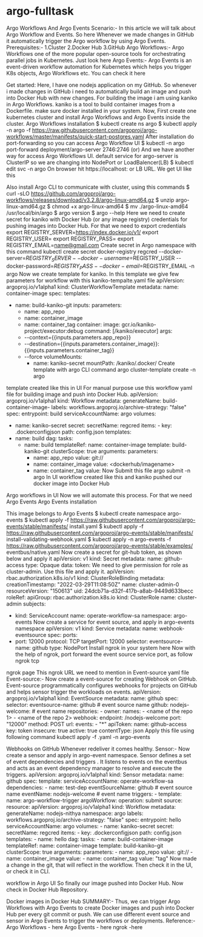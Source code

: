 # argo-fulltask
Argo Workflows And Argo Events
Scenario:-
In this article we will talk about Argo Workflow and Events. So here Whenever we made changes in GitHub it automatically trigger the Argo workflow by using Argo Events.
Prerequisites:-
1.Cluster
2.Docker Hub
3.GitHub
Argo Workflows:- Argo Workflows one of the more popular open-source tools for orchestrating parallel jobs in Kubernetes. Just look here
Argo Events:- Argo Events is an event-driven workflow automation for Kubernetes which helps you trigger K8s objects, Argo Workflows etc. You can check it here

Get started:
Here, I have one nodejs application on my GitHub. So whenever i made changes in GitHub i need to automatically build an image and push into Docker Hub with new changes. For building the image i am using kaniko in Argo Workflows. kaniko is a tool to build container images from a Dockerfile. make sure docker installed in your system.
Now, First create one kubernetes cluster and install Argo Workflows and Argo Events inside the cluster.
Argo Workflows installation
$ kubectl create ns argo
$ kubectl apply -n argo -f  https://raw.githubusercontent.com/argoproj/argo-workflows/master/manifests/quick-start-postgres.yaml
After installation do port-forwarding so you can access Argo Workflow UI
$ kubectl -n argo port-forward deployment/argo-server 2746:2746
(or)
And we have another way for access Argo Workflows UI. default service for argo-server is ClusterIP so we are changing into NodePort or LoadBalencer(LB)
$ kubectl edit svc <service name> -n argo
On browser hit https://localhost:<NodePort> or LB URL.
We get UI like this

Also install Argo CLI to communicate with cluster, using this commands
$ curl -sLO https://github.com/argoproj/argo-workflows/releases/download/v3.2.8/argo-linux-amd64.gz
$ unzip argo-linux-amd64.gz
$ chmod +x argo-linux-amd64
$ mv ./argo-linux-amd64 /usr/local/bin/argo
$ argo version
$ argo --help
Here we need to create secret for kaniko with Docker Hub (or any image registry) credentials for pushing images into Docker Hub. For that we need to export credentials
export REGISTRY_SERVER=https://index.docker.io/v1/
export REGISTRY_USER=<dockerhub username>
export REGISTRY_PASS=<password>
export REGISTRY_EMAIL=<name@gmail.com>
Create secret in Argo namespace with this command
kubectl create secret docker-registry regcred --docker-server=$REGISTRY_SERVER --docker-username=$REGISTRY_USER --docker-password=$REGISTRY_PASS --docker-email=$REGISTRY_EMAIL -n argo
Now we create template for kaniko. In this template we give few parameters for workflow with this kaniko-tempalte.yaml file
apiVersion: argoproj.io/v1alpha1
kind: ClusterWorkflowTemplate
metadata:
  name: container-image
spec:
  templates:
  - name: build-kaniko-git
    inputs:
      parameters:
      - name: app_repo
      - name: container_image
      - name: container_tag
    container:
      image: gcr.io/kaniko-project/executor:debug
      command: [/kaniko/executor]
      args:
      - --context={{inputs.parameters.app_repo}}
      - --destination={{inputs.parameters.container_image}}:{{inputs.parameters.container_tag}}
      - --force
      volumeMounts:
        - name: kaniko-secret
          mountPath: /kaniko/.docker/
Create template with argo CLI command
argo cluster-template create <file name> -n argo

template created like this in UI
For manual purpose use this workflow yaml file for building image and push into Docker Hub.
apiVersion: argoproj.io/v1alpha1
kind: Workflow
metadata:
  generateName: build-container-image-
  labels:
    workflows.argoproj.io/archive-strategy: "false"
spec:
  entrypoint: build
  serviceAccountName: argo
  volumes:
  - name: kaniko-secret
    secret:
      secretName: regcred
      items:
        - key: .dockerconfigjson
          path: config.json
  templates:
  - name: build
    dag:
      tasks:
      - name: build
        templateRef:
          name: container-image
          template: build-kaniko-git
          clusterScope: true
        arguments:
          parameters:
          - name: app_repo
            value: git://<git repo url>
          - name: container_image
            value: <dockerhub/imagename>
          - name: container_tag
            value: <tag>
Now Submit this file
argo submit <file name> -n argo
In UI workflow created like this and kaniko pushed our docker image into Docker Hub


Argo workflows in UI
Now we will automate this process. For that we need Argo Events
Argo Events installation

This image belongs to Argo Events
$ kubectl create namespace argo-events
$ kubectl apply -f 
https://raw.githubusercontent.com/argoproj/argo-events/stable/manifests/
install.yaml
$ kubectl apply -f 
https://raw.githubusercontent.com/argoproj/argo-events/stable/manifests/
install-validating-webhook.yaml
$ kubectl apply -n argo-events -f 
https://raw.githubusercontent.com/argoproj/argo-events/stable/examples/
eventbus/native.yaml
Now create a secret for git-hub token, as shown below and apply it
apiVersion: v1
kind: Secret
metadata:
 name: github-access
type: Opaque
data:
token: <git token that is encoded with base64>
We need to give permission for role as cluster-admin. Use this file and apply it.
apiVersion: rbac.authorization.k8s.io/v1
kind: ClusterRoleBinding
metadata:
  creationTimestamp: "2022-03-29T11:08:50Z"
  name: cluster-admin-0
  resourceVersion: "150613"
  uid: 24dcb71a-d32f-417b-a8ab-9449d633becc
roleRef:
  apiGroup: rbac.authorization.k8s.io
  kind: ClusterRole
  name: cluster-admin
subjects:
  - kind: ServiceAccount
  name: operate-workflow-sa
  namespace: argo-events
Now create a service for event source, and apply in argo-events namespace
apiVersion: v1
kind: Service
metadata:
  name: webhook-eventsource
spec:
  ports:
   - port: 12000
     protocol: TCP
     targetPort: 12000
  selector:
    eventsource-name: github
  type: NodePort
Install ngrok in your system here
Now with the help of ngrok, port forward the event source service port, as follow
ngrok tcp <port number>

ngrok page
This ngrok URL we need to mention in Event-source yaml file
Event-source:-
Now create a event-source for creating Webhook on GitHub. Event-source programmatically configures webhooks for projects on GitHub and helps sensor trigger the workloads on events.
apiVersion: argoproj.io/v1alpha1
kind: EventSource
metadata:
  name: github
spec:
  selector:
    eventsource-name: github          # event source name
  github:
    nodejs-welcome:                   # event name
      repositories:
        - owner: <git hub user name>
          names:
            - <name of the repo 1>
            - <name of the repo 2>
      webhook:
        endpoint: /nodejs-welcome
        port: "12000"
        method: POST
        url: <url that is generated by ngrok>
      events:
        - "*"
      apiToken:
        name: github-access
        key: token
      insecure: true
      active: true
      contentType: json
Apply this file using following command
kubectl apply -f  <file>.yaml  -n argo-events


Webhooks on GitHub
Whenever redeliver it comes healthy.
Sensor:-
Now create a sensor and apply in argo-event namespace. Sensor defines a set of event dependencies and triggers . It listens to events on the eventbus and acts as an event dependency manager to resolve and execute the triggers.
apiVersion: argoproj.io/v1alpha1
kind: Sensor
metadata:
  name: github
spec:
  template:
    serviceAccountName: operate-workflow-sa
  dependencies:
    - name: test-dep
      eventSourceName: github       # event source name 
      eventName: nodejs-welcome     # event name 
  triggers:
    - template:
        name: argo-workflow-trigger
        argoWorkflow:
          operation: submit
          source:
            resource:
              apiVersion: argoproj.io/v1alpha1
              kind: Workflow
		  metadata:
		    generateName: nodejs-nithya
		    namespace: argo
  		    labels:
			workflows.argoproj.io/archive-strategy: "false"
  		  spec:
                entrypoint: hello
		    serviceAccountName: argo
		    volumes:
			- name: kaniko-secret
			  secret:
			    secretName: regcred
			    items:
				- key: .dockerconfigjson
				  path: config.json
  		    templates:
		      - name: hello
			  dag:
			    tasks:
				- name: build-container-image
				  templateRef:
				    name: container-image
				    template: build-kaniko-git
				    clusterScope: true
				  arguments:
				    parameters:
					- name: app_repo
					  value: git://<git repo url>
					- name: container_image
					  value: <name of the doker image>
					- name: container_tag
	       			  value: "tag"
Now made a change in the git, that will reflect in the workflow. Then check it in the UI, or check it in CLI.

workflow in Argo UI
So finally our image pushed into Docker Hub. Now check in Docker Hub Repository.

Docker images in Docker Hub
SUMMARY:-
Thus, we can trigger Argo Workflows with Argo Events to create Docker images and push into Docker Hub per every git commit or push. We can use different event source and sensor in Argo Events to trigger the workflows or deployments.
Reference:-
Argo Workflows - here
Argo Events - here
ngrok -here




